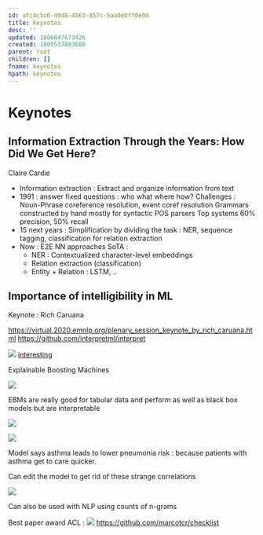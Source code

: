 ```yaml
---
id: afc4c5c6-49d8-4563-857c-5aa0d0ff0e99
title: Keynotes
desc: ''
updated: 1606047673426
created: 1605537883680
parent: root
children: []
fname: keynotes
hpath: keynotes
---
```

# Keynotes

## Information Extraction Through the Years: How Did We Get Here?

Claire Cardie

- Information extraction : Extract and organize information from text
- 1991 : answer fixed questions : who what where how?
  Challenges : Noun-Phrase coreference resolution, event coref resolution
  Grammars constructed by hand mostly for syntactic POS parsers
  Top systems 60% precision, 50% recall
- 15 next years : Simplification by dividing the task : NER, sequence tagging, classification for relation extraction
- Now : E2E NN approaches
  SoTA :
  - NER : Contextualized character-level embeddings
  - Relation extraction (classification)
  - Entity + Relation : LSTM, ..

## Importance of intelligibility in ML

Keynote : Rich Caruana

<https://virtual.2020.emnlp.org/plenary_session_keynote_by_rich_caruana.html>
<https://github.com/interpretml/interpret>

![](emnlp2020-notes/assets/images/2020-11-22-13-15-42.png)
[interesting](8c716ab6-e253-4b05-8167-ad399382adbb)

Explainable Boosting Machines

![](emnlp2020-notes/assets/images/2020-11-18-00-06-36.png)

EBMs are really good for tabular data and perform as well as black box models but are interpretable

![](emnlp2020-notes/assets/images/2020-11-18-00-09-58.png)

![](emnlp2020-notes/assets/images/2020-11-18-00-13-12.png)

Model says asthma leads to lower pneumonia risk : because patients with asthma get to care quicker.

Can edit the model to get rid of these strange correlations

![](emnlp2020-notes/assets/images/2020-11-18-00-19-52.png)

Can also be used with NLP using counts of n-grams

Best paper award ACL :
![](emnlp2020-notes/assets/images/2020-11-18-00-36-48.png)
<https://github.com/marcotcr/checklist>

